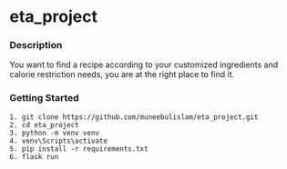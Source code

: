 # eta_project
### Description
You want to find a recipe according to your customized ingredients and calorie restriction needs, you are at the right place to find it. 

### Getting Started
```
1. git clone https://github.com/muneebulislam/eta_project.git
2. cd eta_project
3. python -m venv venv
4. venv\Scripts\activate 
5. pip install -r requirements.txt
6. flask run
```

